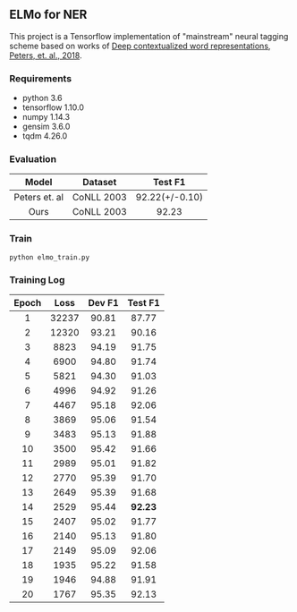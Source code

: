 ## ELMo for NER 

This project is a Tensorflow implementation of "mainstream" neural tagging scheme based on works of [Deep contextualized word representations, Peters, 
et. al., 2018](https://arxiv.org/pdf/1802.05365.pdf). 


### Requirements

- python 3.6
- tensorflow 1.10.0
- numpy 1.14.3
- gensim 3.6.0
- tqdm 4.26.0

### Evaluation

| Model  | Dataset    | Test F1 |
| :----: | :-------:  | :-----: | 
| Peters et. al | CoNLL 2003 | 92.22(+/-0.10)   |
| Ours          | CoNLL 2003 | 92.23   |

### Train

```
python elmo_train.py
```


### Training Log

| Epoch  | Loss   | Dev F1 | Test F1 |
| :----: | :----: | :----: | :-----: | 
| 1      | 32237  | 90.81  | 87.77   |
| 2      | 12320  | 93.21  | 90.16   |
| 3      | 8823   | 94.19  | 91.75   |
| 4      | 6900   | 94.80  | 91.74   |
| 5      | 5821   | 94.30  | 91.03   |
| 6      | 4996   | 94.92  | 91.26   |
| 7      | 4467   | 95.18  | 92.06   |
| 8      | 3869   | 95.06  | 91.54   |
| 9      | 3483   | 95.13  | 91.88   |
| 10     | 3500   | 95.42  | 91.66   |
| 11     | 2989   | 95.01  | 91.82   |
| 12     | 2770   | 95.39  | 91.70   |
| 13     | 2649   | 95.39  | 91.68   |
| 14     | 2529   | 95.44  | **92.23**   |
| 15     | 2407   | 95.02  | 91.77   |
| 16     | 2140   | 95.13  | 91.80   |
| 17     | 2149   | 95.09  | 92.06   |
| 18     | 1935   | 95.22  | 91.58   |
| 19     | 1946   | 94.88  | 91.91   |
| 20     | 1767   | 95.35  | 92.13   |
